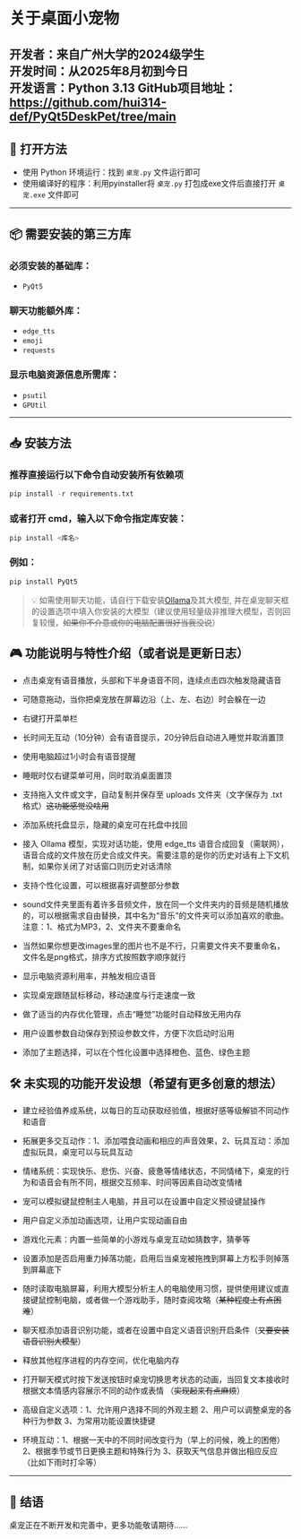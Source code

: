 # 关于桌面小宠物

**开发者**：来自广州大学的2024级学生  
**开发时间**：从2025年8月初到今日  
**开发语言**：Python 3.13
**GitHub项目地址**：https://github.com/hui314-def/PyQt5DeskPet/tree/main
---

## 🚀 打开方法

- 使用 Python 环境运行：找到 `桌宠.py` 文件运行即可  
- 使用编译好的程序：利用pyinstaller将 `桌宠.py` 打包成exe文件后直接打开 `桌宠.exe` 文件即可

---

## 📦 需要安装的第三方库

### 必须安装的基础库：
- `PyQt5`

### 聊天功能额外库：
- `edge_tts`
- `emoji`
- `requests`

### 显示电脑资源信息所需库：
- `psutil`
- `GPUtil`

---

## 📥 安装方法

### 推荐直接运行以下命令自动安装所有依赖项
```python
pip install -r requirements.txt
```
### 或者打开 cmd，输入以下命令指定库安装：
```python
pip install <库名>
```
### 例如：
```python
pip install PyQt5
```
>💡 如需使用聊天功能，请自行下载安装[Ollama](https://ollama.com)及其大模型,
并在桌宠聊天框的设置选项中填入你安装的大模型（建议使用轻量级非推理大模型，否则回复较慢，~~如果你不介意或你的电脑配置很好当我没说~~）

## 🎮 功能说明与特性介绍（或者说是更新日志）
- 点击桌宠有语音播放，头部和下半身语音不同，连续点击四次触发隐藏语音

- 可随意拖动，当你把桌宠放在屏幕边沿（上、左、右边）时会躲在一边

- 右键打开菜单栏

- 长时间无互动（10分钟）会有语音提示，20分钟后自动进入睡觉并取消置顶

- 使用电脑超过1小时会有语音提醒

- 睡眠时仅右键菜单可用，同时取消桌面置顶

- 支持拖入文件或文字，自动复制并保存至 uploads 文件夹（文字保存为 .txt 格式）~~这功能感觉没啥用~~

- 添加系统托盘显示，隐藏的桌宠可在托盘中找回

- 接入 Ollama 模型，实现对话功能，使用 edge_tts 语音合成回复（需联网），语音合成的文件放在历史合成文件夹。需要注意的是你的历史对话有上下文机制，如果你关闭了对话窗口则历史对话清除

- 支持个性化设置，可以根据喜好调整部分参数

- sound文件夹里面有着许多音频文件，放在同一个文件夹内的音频是随机播放的，可以根据需求自由替换，其中名为“音乐”的文件夹可以添加喜欢的歌曲。注意：1、格式为MP3，2、文件夹不要重命名

- 当然如果你想更改images里的图片也不是不行，只需要文件夹不要重命名，文件名是png格式，排序方式按照数字顺序就行

- 显示电脑资源利用率，并触发相应语音

- 实现桌宠跟随鼠标移动，移动速度与行走速度一致

- 做了适当的内存优化管理，点击“睡觉”功能时自动释放无用内存

- 用户设置参数自动保存到预设参数文件，方便下次启动时沿用

- 添加了主题选择，可以在个性化设置中选择橙色、蓝色、绿色主题

## 🛠️ 未实现的功能开发设想（希望有更多创意的想法）
- 建立经验值养成系统，以每日的互动获取经验值，根据好感等级解锁不同动作和语音

- 拓展更多交互动作：1、添加喂食动画和相应的声音效果，2、玩具互动：添加虚拟玩具，桌宠可以与玩具互动

- 情绪系统：实现快乐、悲伤、兴奋、疲惫等情绪状态，不同情绪下，桌宠的行为和语音会有所不同，根据交互频率、时间等因素自动改变情绪

- 宠可以模拟键鼠控制主人电脑，并且可以在设置中自定义预设键鼠操作

- 用户自定义添加动画选项，让用户实现动画自由

- 游戏化元素：内置一些简单的小游戏与桌宠互动如猜数字，猜拳等

- 设置添加是否启用重力掉落功能，启用后当桌宠被拖拽到屏幕上方松手则掉落到屏幕底下

- 随时读取电脑屏幕，利用大模型分析主人的电脑使用习惯，提供使用建议或直接键鼠控制电脑，或者做一个游戏助手，随时查阅攻略（~~某种程度上有点困难~~）

- 聊天框添加语音识别功能，或者在设置中自定义语音识别开启条件（~~又要安装语音识别大模型~~）

- 释放其他程序进程的内存空间，优化电脑内存

- 打开聊天模式时按下发送按钮时桌宠切换思考状态的动画，当回复文本接收时根据文本情感内容展示不同的动作或表情 （~~实现起来有点麻烦~~）

- 高级自定义选项：1、允许用户选择不同的外观主题 2、用户可以调整桌宠的各种行为参数 3、为常用功能设置快捷键

- 环境互动：1、根据一天中的不同时间改变行为（早上的问候，晚上的困倦） 2、根据季节或节日更换主题和特殊行为 3、获取天气信息并做出相应反应（比如下雨时打伞等）

---
## 🌟 结语

桌宠正在不断开发和完善中，更多功能敬请期待……
